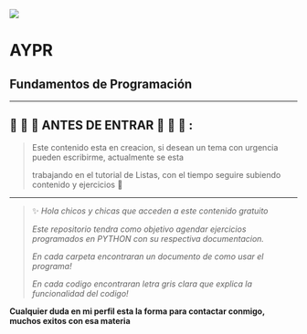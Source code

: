 ![](https://github.com/DiegoMacana/AYPR-tutorias/blob/main/301010128f23d9e9c8aa770c42520cb3146fa83b_hq.gif)

# AYPR

## Fundamentos de Programación

---
## :star2: :star2: :star2:  ANTES DE ENTRAR :star2: :star2: :star2: : 

> Este contenido esta en creacion, si desean un tema con urgencia pueden escribirme, actualmente se esta
> 
> trabajando en el tutorial de Listas, con el tiempo seguire subiendo contenido y ejercicios :star2:
>

---
> :sparkles: _Hola chicos y chicas que acceden a este contenido gratuito_
> 
> _Este repositorio tendra como objetivo agendar ejercicios programados en PYTHON con su respectiva documentacion._
> 
> _En cada carpeta encontraran un documento de como usar el programa!_ 
> 
> _En cada codigo encontraran letra gris clara que explica la funcionalidad del codigo!_

**Cualquier duda en mi perfil esta la forma para contactar conmigo, muchos exitos con esa materia**
